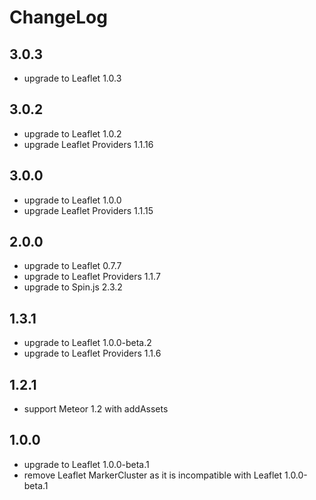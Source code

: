 # ChangeLog

## 3.0.3
- upgrade to Leaflet 1.0.3

## 3.0.2
- upgrade to Leaflet 1.0.2
- upgrade Leaflet Providers 1.1.16

## 3.0.0
- upgrade to Leaflet 1.0.0
- upgrade Leaflet Providers 1.1.15

## 2.0.0
- upgrade to Leaflet 0.7.7
- upgrade to Leaflet Providers 1.1.7
- upgrade to Spin.js 2.3.2

## 1.3.1
- upgrade to Leaflet 1.0.0-beta.2
- upgrade to Leaflet Providers 1.1.6

## 1.2.1
- support Meteor 1.2 with addAssets

## 1.0.0
- upgrade to Leaflet 1.0.0-beta.1
- remove Leaflet MarkerCluster as it is incompatible with Leaflet 1.0.0-beta.1
